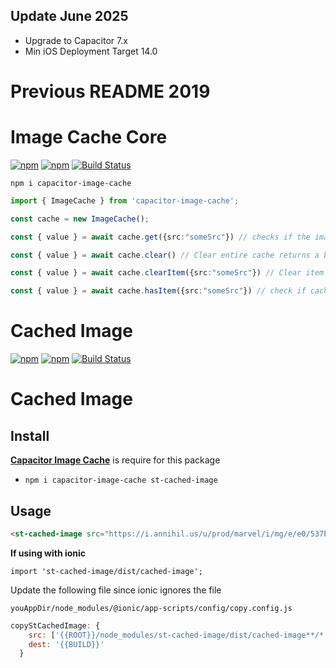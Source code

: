 ## Update June 2025

- Upgrade to Capacitor 7.x
- Min iOS Deployment Target 14.0

# Previous README 2019
# Image Cache Core

[![npm](https://img.shields.io/npm/v/capacitor-image-cache.svg)](https://www.npmjs.com/package/capacitor-image-cache)
[![npm](https://img.shields.io/npm/dt/capacitor-image-cache.svg?label=npm%20downloads)](https://www.npmjs.com/package/capacitor-image-cache)
[![Build Status](https://travis-ci.org/triniwiz/capacitor-image-cache.svg?branch=master)](https://travis-ci.org/triniwiz/capacitor-image-cache)

`npm i capacitor-image-cache`


```ts
import { ImageCache } from 'capacitor-image-cache';

const cache = new ImageCache();

const { value } = await cache.get({src:"someSrc"}) // checks if the image is in cache and returns the image if not download, store then return

const { value } = await cache.clear() // Clear entire cache returns a boolean

const { value } = await cache.clearItem({src:"someSrc"}) // Clear item cache returns a boolean

const { value } = await cache.hasItem({src:"someSrc"}) // check if cache has item returns a boolean

```

# Cached Image

[![npm](https://img.shields.io/npm/v/st-cached-image.svg)](https://www.npmjs.com/package/st-cached-image)
[![npm](https://img.shields.io/npm/dt/st-cached-image.svg?label=npm%20downloads)](https://www.npmjs.com/package/st-cached-image)
[![Build Status](https://travis-ci.org/triniwiz/st-cached-image.svg?branch=master)](https://travis-ci.org/triniwiz/st-cached-image)

# Cached Image 

## Install
**[Capacitor Image Cache](https://www.npmjs.com/package/capacitor-image-cache)** is require for this package
* `npm i capacitor-image-cache st-cached-image`

## Usage



```html
<st-cached-image src="https://i.annihil.us/u/prod/marvel/i/mg/e/e0/537bafa34baa9.jpg"></st-cached-image>
```

**If using with ionic**

```
import 'st-cached-image/dist/cached-image';
```

Update the following file since ionic ignores the file

`youAppDir/node_modules/@ionic/app-scripts/config/copy.config.js`


```js
copyStCachedImage: {
    src: ['{{ROOT}}/node_modules/st-cached-image/dist/cached-image**/*'],
    dest: '{{BUILD}}'
  }
```
